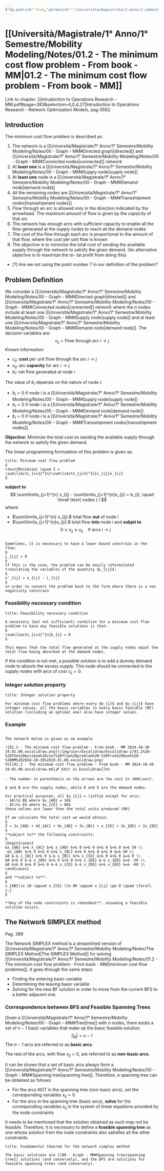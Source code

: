 ```yaml
---
{"dg-publish":true,"permalink":"/universita/magistrale/1-anno/1-semestre/mobility-modeling/notes/01-2-the-minimum-cost-flow-problem-from-book-mm/","tags":["UNI"]}
---
```


# [[Università/Magistrale/1° Anno/1° Semestre/Mobility Modeling/Notes/01.2 - The minimum cost flow problem - From book - MM\|01.2 - The minimum cost flow problem - From book - MM]]

Link to chapter: [[Intrudoction to Operations Research - MM.pdf#page=383&selection=4,0,4,27|Intrudoction to Operations Research - Network Optimization Models, pag 358]]

## Introduction

The minimum cost flow problem is described as:
1. The network is a [[Università/Magistrale/1° Anno/1° Semestre/Mobility Modeling/Notes/00 - Graph - MM#Directed graph\|directed]] and [[Università/Magistrale/1° Anno/1° Semestre/Mobility Modeling/Notes/00 - Graph - MM#Connected nodes\|connected]] network
2. At **least one** is a [[Università/Magistrale/1° Anno/1° Semestre/Mobility Modeling/Notes/00 - Graph - MM#Supply node\|supply node]]
3. At **least one** node is a [[Università/Magistrale/1° Anno/1° Semestre/Mobility Modeling/Notes/00 - Graph - MM#Demand node\|demand node]]
4. All the remaining nodes are [[Università/Magistrale/1° Anno/1° Semestre/Mobility Modeling/Notes/00 - Graph - MM#Transshipment nodes\|transshipment nodes]]
5. Flow through an arc is allowed only in the direction indicated by the arrowhead. The maximum amount of flow is given by the *capacity* of that arc
6. The network has enough arcs with sufficient capacity to enable all the flow generated at the supply nodes to reach all the demand nodes
7. The cost of the flow through each arc is proportional to the amount of that flow, where the cost per unit flow is known
8. The objective is to minimize the total cost of sending the available supply through the network to satisfy the given demand. (An alternative objective is to maximize the to- tal profit from doing this)

- [?] Are we not using the point number 7 in our definition of the problem?

## Problem Definition

We consider a [[Università/Magistrale/1° Anno/1° Semestre/Mobility Modeling/Notes/00 - Graph - MM#Directed graph\|directed]] and [[Università/Magistrale/1° Anno/1° Semestre/Mobility Modeling/Notes/00 - Graph - MM#Connected nodes\|connected]] network where the $n$ nodes include at least one [[Università/Magistrale/1° Anno/1° Semestre/Mobility Modeling/Notes/00 - Graph - MM#Supply node\|supply node]] and at least one [[Università/Magistrale/1° Anno/1° Semestre/Mobility Modeling/Notes/00 - Graph - MM#Demand node\|demand node]]. The decision variables are:
$$
x_{ij} = \text{Flow through arc } i\to j
$$
Known information:
- $c_{ij}:$ **cost** per unit flow through the arc $i\to j$
- $u_{ij}:$ arc **capacity** for arc $i\to j$
- $b_{i}:$ net flow generated at node $i$

The value of $b_{i}$ depends on the nature of node $i$:
- $b_{i} > 0$ if node $i$ is a [[Università/Magistrale/1° Anno/1° Semestre/Mobility Modeling/Notes/00 - Graph - MM#Supply node\|supply node]]
- $b_{i}<0$ if node $i$ is a [[Università/Magistrale/1° Anno/1° Semestre/Mobility Modeling/Notes/00 - Graph - MM#Demand node\|demand node]]
- $b_{i}=0$ if node $i$ is a [[Università/Magistrale/1° Anno/1° Semestre/Mobility Modeling/Notes/00 - Graph - MM#Transshipment nodes\|transshipment nodes]]

**Objective**: Minimize the total cost os sending the available supply through the network to satisfy the given demand.

The linear programming formulation of this problem is given as:

```ad-Teo
title: Minimum cost flow problem
$
\text{Minimize} \quad Z = \sum\limits_{i=1}^{n}\sum\limits_{j=1}^{n}c_{ij}x_{ij}
$
```

**subject to**
$$
\sum\limits_{j=1}^{n} x_{ij} - \sum\limits_{j=1}^{n}x_{ji} = b_{i}, \quad \forall \text{ nodes } i
$$
where:
- $\sum\limits_{j=1}^{n} x_{ij}:$ total flow **out** of node $i$
- $\sum\limits_{j=1}^{n}x_{ji}:$ total flow **into** node $i$
and **subjet to**
$$
0\le x_{ij} \le u_{ij} \quad \forall  \text{ arcs } i\to j
$$

```ad-note

Sometimes, it is necessary to have a lower bound constrain in the flow: 
$
L_{ij} > 0
$
If this is the case, the problem can be easily reformulated translating the variables of the quantity $L_{ij}$:
$
x'_{ij} = x_{ij} - L_{ij}
$
in order to convert the problem back to the form where there is a non negativity constrain
```

### Feasibility necessary condition

```ad-Teo
title: Feasibility necessary condition

A necessary (but not sufficient) condition for a minimum cost flow problem to have any feasible solutions is that:
$
\sum\limits_{i=1}^{n}b_{i} = 0
$

This means that the total flow generated at the supply nodes equal the total flow being absorbed at the demand nodes.

```

If the condition is not met, a possible solution is to add a dummy demand node to absorb the excess supply. This node should be connected to the supply nodes with arcs of cost $c_{ij} = 0$.

### Integer solution property

```ad-Teo
title: Integer solution property

For minimum cost flow problems where every $b_{i}$ and $u_{ij}$ have integer values, all the basic variables in every basic feasible (BF) solution (including an optimal one) also have integer values.

```


### Example

```ad-example

The network below is given as an example

![01.2 - The minimum cost flow problem - From book - MM 2024-10-30 19.01.00.excalidraw.png](/img/user/Excalidraw/Excalidraw-2/01.2%20-%20The%20minimum%20cost%20flow%20problem%20-%20From%20book%20-%20MM%202024-10-30%2019.01.00.excalidraw.png)
%%[[01.2 - The minimum cost flow problem - From book - MM 2024-10-30 19.01.00.excalidraw.md|🖋 Edit in Excalidraw]]%%

- The number in parenthesis on the arrows are the cost in 100€/unit.

A and B are the supply nodes, while D and E are the demand nodes.

For practical purposes, all $u_{ij} = \infty$ except for arcs:
- $A\to B$ where $u_{AB} = 10$
- $C\to E$ where $u_{CE} = 80$
these values are lower than the total units produced (90).

If we calculate the total cost we would obtain:
$
Z = 2x_{AB} + 4X_{AC} + 9x_{AD} + 3x_{BC} + x_{CE} + 3x_{DE} + 2x_{ED}
$
**subject to** the following constraints:
$
\begin{cases}
&x_{AB} &+& x_{AC} &+& x_{AD} &+& 0 &+& 0 &+& 0 &+& 0 &=& 50 \\
-&x_{AB} &+& 0 &+& 0 &+& x_{BC} &+& 0 &+& 0 &+& 0 &=& 40 \\
&0 &-& x_{AC} &+& 0 &-& x_{BC} &+& x_{CE} &+& 0 &+& 0 &=& 0 \\
&0 &+& 0 &-& x_{AD} &+& 0 &+& 0 &+& x_{DE} &-& x_{ED} &=& -30 \\
&0 &+& 0 &+& 0 &+& 0 &-& x_{CE} &-& x_{DE} &+& x_{ED} &=& -60 \\
\end{cases}
$
and **subject to**:
$
x_{AB}\le 10 \qquad x_{CE} \le 80 \qquad x_{ij} \ge 0 \quad \forall i,j
$

**Any of the node constraints is redundant**, assuming a feasible solution exists.
```


## The Network SIMPLEX method

Pag. 389

The Network SIMPLEX method is a streamlined version of [[Università/Magistrale/1° Anno/1° Semestre/Mobility Modeling/Notes/The SIMPLEX Method\|The SIMPLEX Method]] for solving [[Università/Magistrale/1° Anno/1° Semestre/Mobility Modeling/Notes/01.2 - The minimum cost flow problem - From book - MM\|minimum cost flow problmes]]. It goes through the same steps:
- Finding the entering basic variable
- Determining the leaving basic variable
- Solving for the new BF solution
in order to move from the current BFS to a better adjacent one.

### Correspondence between BFS and Feasible Spanning Trees

Given a [[Università/Magistrale/1° Anno/1° Semestre/Mobility Modeling/Notes/00 - Graph - MM#Tree\|tree]] with $n$ nodes, there exists a set of $n-1$ basic variables that make up the basic feasible solution.
$$
|I_{B}| = n-1
$$
The $n-1$ arcs are referred to as **basic arcs**.

The rest of the arcs, with flow $x_{ij}=0$, are referred to as **non-basic arcs**.

It can be shown that a set of basic arcs always form a [[Università/Magistrale/1° Anno/1° Semestre/Mobility Modeling/Notes/00 - Graph - MM#Spanning tree\|spanning tree]]. Therefore, a spanning tree can be obtained as follows:
- For the arcs NOT in the spanning tree (non-basic arcs), set the corresponding variables $x_{ij} = 0$
- For the arcs in the spanning tree (basic arcs), **solve** for the corresponding variables $x_{ij}$ in the system of linear equations provided by the node constraints

It needs to be mentioned that the solution obtained as such may not be feasible. Therefore, it is necessary to define a **feasible spanning tree** as one whose solution from the node constraints also satisfies all the other constraints.

```ad-Teo
title: Fundamental theorem for the network simplex method

The basic solutions are [[00 - Graph - MM#Spanning tree|spanning tree]] solutions (and conversely), and the BFS are solutions for feasible spanning trees (and conversely).

```

